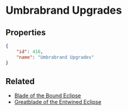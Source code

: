 # Umbrabrand Upgrades

<no description available>

## Properties

```json
{
    "id": 416,
    "name": "Umbrabrand Upgrades"
}
```

## Related

- [Blade of the Bound Eclipse](../items/21950-blade-of-the-bound-eclipse.md)
- [Greatblade of the Entwined Eclipse](../items/21951-greatblade-of-the-entwined-eclipse.md)

